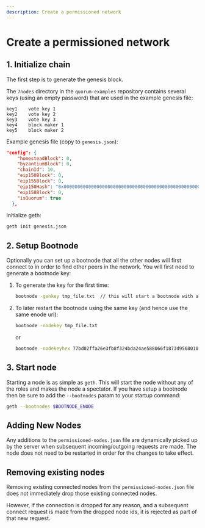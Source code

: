 ```yaml
---
description: Create a permissioned network
---
```


# Create a permissioned network

## 1. Initialize chain

The first step is to generate the genesis block.

The `7nodes` directory in the `quorum-examples` repository contains several keys (using an empty password)
that are used in the example genesis file:

```text
key1    vote key 1
key2    vote key 2
key3    vote key 3
key4    block maker 1
key5    block maker 2
```

Example genesis file (copy to `genesis.json`):

``` json
"config": {
    "homesteadBlock": 0,
    "byzantiumBlock": 0,
    "chainId": 10,
    "eip150Block": 0,
    "eip155Block": 0,
    "eip150Hash": "0x0000000000000000000000000000000000000000000000000000000000000000",
    "eip158Block": 0,
    "isQuorum": true
  },
```

Initialize geth:

```bash
geth init genesis.json
```

## 2. Setup Bootnode

Optionally you can set up a bootnode that all the other nodes will first connect to in order to find
other peers in the network. You will first need to generate a bootnode key:

1. To generate the key for the first time:

    ```bash
    bootnode -genkey tmp_file.txt  // this will start a bootnode with an enode address and generate a key inside a “tmp_file.txt” file`
    ```

1. To later restart the bootnode using the same key (and hence use the same enode url):

    ```bash
    bootnode -nodekey tmp_file.txt
    ```

    or

    ```bash
    bootnode -nodekeyhex 77bd02ffa26e3fb8f324bda24ae588066f1873d95680104de5bc2db9e7b2e510 // Key from tmp_file.txt
    ```

## 3. Start node

Starting a node is as simple as `geth`. This will start the node without any of the roles and makes the
node a spectator. If you have setup a bootnode then be sure to add the `--bootnodes` param to your startup command:

```bash
geth --bootnodes $BOOTNODE_ENODE
```

## Adding New Nodes

Any additions to the `permissioned-nodes.json` file are dynamically picked up by the server when
subsequent incoming/outgoing requests are made. The node does not need to be restarted in order for the changes to take effect.

## Removing existing nodes

Removing existing connected nodes from the `permissioned-nodes.json` file does not immediately drop those
existing connected nodes.

However, if the connection is dropped for any reason, and a subsequent connect
request is made from the dropped node ids, it is rejected as part of that new request.
